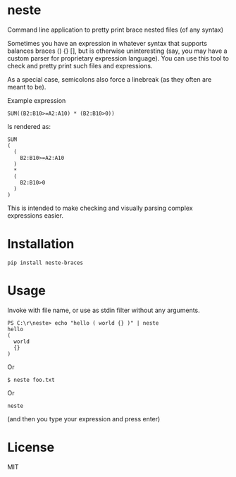 # neste
Command line application to pretty print brace nested files (of any syntax)

Sometimes you have an expression in whatever syntax that supports balances braces () {} [], but is otherwise uninteresting (say, you may have a custom parser for proprietary expression language). You can use this tool to check and pretty print such files and expressions.

As a special case, semicolons also force a linebreak (as they often are meant to be).

Example expression 

```
SUM((B2:B10>=A2:A10) * (B2:B10>0))
```

Is rendered as:

```
SUM
(
  (
    B2:B10>=A2:A10
  )
  *
  (
    B2:B10>0
  )
)
```

This is intended to make checking and visually parsing complex expressions easier.

# Installation

```
pip install neste-braces
```

# Usage

Invoke with file name, or use as stdin filter without any arguments.

```
PS C:\r\neste> echo "hello ( world {} )" | neste
hello
(
  world
  {}
)

```

Or

```
$ neste foo.txt 

```

Or

```
neste
```

(and then you type your expression and press enter)

# License

MIT
